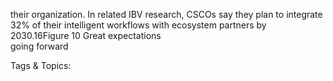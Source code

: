 their organization. In related IBV research, CSCOs 
say they plan to integrate 32% of their intelligent 
workflows with ecosystem partners by 2030.16Figure 10
Great expectations  
going forward

   Tags & Topics:
   